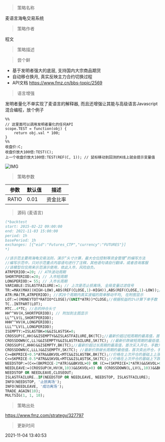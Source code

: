 
> 策略名称

麦语言海龟交易系统

> 策略作者

程文

> 策略描述

> 尝个鲜

* 基于发明者强大的底层, 支持国内大宗商品期货
* 自动移仓换月, 真实反映主力合约切换过程
* API文档 https://www.fmz.cn/bbs-topic/2569

>语言增强

发明者量化不单实现了麦语言的解释器, 而且还增强让其能与高级语言Javascript混合编程，放个例子

```
%%
// 这里面可以调用发明者量化的任何API 
scope.TEST = function(obj) {
    return obj.val * 100;
}
%%
收盘价:C;
收盘价放大100倍:TEST(C);
上一个收盘价放大100倍:TEST(REF(C, 1)); // 鼠标移动到回测的K线上就会提示变量值
```

 ![IMG](https://www.fmz.com/upload/asset/7c0bc45baa22107d6f.png)  

> 策略参数



|参数|默认值|描述|
|----|----|----|
|RATIO|0.01|资金比率|


> 源码 (麦语言)

``` pascal
(*backtest
start: 2015-02-22 09:00:00
end: 2021-11-03 15:00:00
period: 1h
basePeriod: 1h
exchanges: [{"eid":"Futures_CTP","currency":"FUTURES"}]
*)

//该示范主要用海龟交易法则，演示“头寸计算，最大仓位控制等资金管理”的编写方法
//编写示范中，只对示范重点内容语句进行了注释，其他语句请自行翻译，或者咨询客服
//该模型仅仅用来示范演示使用，依此入市，风险自负。
ATRPERIOD:=20; // ATR波动周期
SHORTPERIOD:=20; // 入市短周期
LONGPERIOD:= 55; // 入市长周期
VARIABLE:ISLASTFAILURE:=1; // 上次是否止损离场, 全局变量过滤信号
TR:=MAX(MAX((HIGH-LOW),ABS(REF(CLOSE,1)-HIGH)),ABS(REF(CLOSE,1)-LOW));//真实波幅
ATR:MA(TR,ATRPERIOD); //求20个周期内真实波幅的简单移动平均, 在附图显示
LOT:=((MONEYTOT*RATIO*CLOSE)/(UNIT*ATR))*CLOSE;//根据权益的1%计算下单手数
TC..INTPART(LOT);
MTC..4*TC; //总的持仓头寸
HH^^HV(H,SHORTPERIOD); // 附加到主图显示
LL^^LV(L,SHORTPERIOD);
HHH^^HV(H,LONGPERIOD);
LLL^^LV(L,LONGPERIOD);
ISEMPTY:=ISLASTBK=0&&ISLASTSK=0;
CROSSUP(C,HH)&&ISEMPTY&&ISLASTFAILURE,BK(TC);//最新价超过短周期的最高值，首次买入开仓，手数为TC手
CROSSDOWN(C,LL)&&ISEMPTY&&ISLASTFAILURE,SK(TC); //最新价跌破短周期的最低值，首次卖出开仓，手数为TC手
CROSSUP(C,HHH)&&ISEMPTY,BK(TC);//最新价超过长周期的最高值，首次买入开仓，手数为TC手
CROSSDOWN(C,LLL)&&ISEMPTY,SK(TC); //最新价跌破长周期的最低值，首次卖出开仓，手数为TC手
C>=BKPRICE+0.5*ATR&&BKVOL<MTC&&ISLASTBK,BK(TC);//价格在上次开仓的基础上上涨0.5倍ATR，在手数不超过4倍TC的时候，买入加仓TC手
C<=SKPRICE-0.5*ATR&&SKVOL<MTC&&ISLASTSK,SK(TC);//价格在上次开仓的基础上下跌0.5倍ATR，在手数不超过4倍TC的时候，卖出加仓TC手
NEEDSTOP:=(C<=(BKPRICE-2*ATR)&&BKVOL>0) OR (C>=(SKPRICE+2*ATR)&&SKVOL>0);
NEEDLEAVE:=(CROSSUP(H,HV(H,10))&&SKVOL>0) OR (CROSSDOWN(L,LV(L,10))&&BKVOL>0);
NEEDSTOP OR NEEDLEAVE,CLOSEOUT;
ISLASTFAILURE..IF(NEEDSTOP OR NEEDLEAVE, NEEDSTOP, ISLASTFAILURE);
INFO(NEEDSTOP, '止损离场');
INFO(NEEDLEAVE, '成功离场');
TRADE_AGAIN(10);
MULTSIG(1, 1, 10);
```

> 策略出处

https://www.fmz.com/strategy/327797

> 更新时间

2021-11-04 13:40:53
